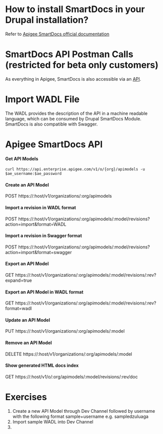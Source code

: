 How to install SmartDocs in your Drupal installation?
========
Refer to [Apigee SmartDocs official documentation](http://apigee.com/docs/developer-services/content/using-smartdocs-document-apis)

SmartDocs API Postman Calls (restricted for beta only customers)
====
As everything in Apigee, SmartDocs is also accessible via an [API](https://drive.google.com/a/apigee.com/file/d/0BzkNUW3VtjuSa2d3b0hjMUcxUlk/edit?usp=sharing).

Import WADL File
============
The WADL provides the description of the API in a machine readable language, which can be consumed by Drupal SmartDocs Module. SmartDocs is also compatible with Swagger.

Apigee SmartDocs API
==========

#### Get API Models
```curl https://api.enterprise.apigee.com/v1/o/{org}/apimodels -u $ae_username:$ae_password```

#### Create an API Model
POST https://:host/v1/organizations/:org/apimodels

#### Import a revision in WADL format
POST https://:host/v1/organizations/:org/apimodels/:model/revisions?action=import&format=WADL

#### Import a revision in Swagger format
POST https://:host/v1/organizations/:org/apimodels/:model/revisions?action=import&format=swagger

#### Export an API Model
GET https://:host/v1/organizations/:org/apimodels/:model/revisions/:rev?expand=true

#### Export an API Model in WADL format
GET https://:host/v1/organizations/:org/apimodels/:model/revisions/:rev?format=wadl

#### Update an API Model
PUT https://:host/v1/organizations/:org/apimodels/:model

#### Remove an API Model
DELETE https://:host/v1/organizations/:org/apimodels/:model

#### Show generated HTML docs index
GET https://:host/v1/o/:org/apimodels/:model/revisions/:rev/doc

Exercises
=====
1. Create a new API Model through Dev Channel followed by username with the following format sample+username e.g. sampledzuluaga
2. Import sample WADL into Dev Channel
3. 
